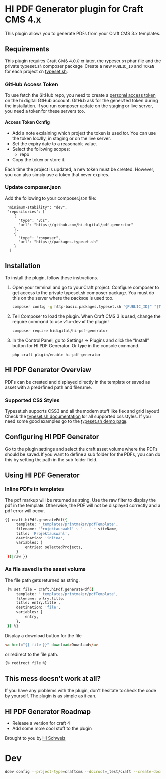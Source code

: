 # HI PDF Generator plugin for Craft CMS 4.x

This plugin allows you to generate PDFs from your Craft CMS 3.x templates.

## Requirements

This plugin requires Craft CMS 4.0.0 or later, the typeset.sh phar file and the private typeset.sh composer
package. Create a new ```PUBLIC_ID``` and ```TOKEN``` for each project on [typeset.sh](https://typeset.sh/en/home).

### GitHub Access Token

To use fetch the GitHub repo, you need to create a [personal access token](https://github.com/settings/tokens) on the hi
digital GitHub account.
GitHub ask for the generated token during the installation. If you run composer update on the staging or live server,
you need a token for these servers too.

#### Access Token Config

- Add a note explaining which project the token is used for. You can use the token locally, in staging or on the live
  server.
- Set the expiry date to a reasonable value.
- Select the following scopes:
    - repo
- Copy the token or store it.

Each time the project is updated, a new token must be created. However, you can also simply use a token that never
expires.

### Update composer.json

Add the following to your composer.json file:

```
 "minimum-stability": "dev",
 "repositories": [
    {
      "type": "vcs",
      "url": "https://github.com/hi-digital/pdf-generator"
    },
    {
      "type": "composer",
      "url": "https://packages.typeset.sh"
    }
  ]
```


## Installation

To install the plugin, follow these instructions.

1. Open your terminal and go to your Craft project. Configure composer to get access to the private typeset.sh composer
   package. You must do this on the server where the package is used too.
   ```bash
   composer config -g http-basic.packages.typeset.sh "{PUBLIC_ID}" "{TOKEN}"
   ```

2. Tell Composer to load the plugin. When Craft CMS 3 is used, change the require command to use v1.x-dev of the plugin!
   ```bash
   composer require hidigital/hi-pdf-generator
   ```

3. In the Control Panel, go to Settings → Plugins and click the “Install” button for HI PDF Generator. Or type in the
   console command.
   ```bash
   php craft plugin/enable hi-pdf-generator
   ```

## HI PDF Generator Overview

PDFs can be created and displayed directly in the template or saved as asset with a predefined path and filename.

### Supported CSS Styles

Typeset.sh supports CSS3 and all the modern stuff like flex and grid layout! Check the
[typeset.sh documentation](https://typeset.sh/en/documentation/css) for all supported css styles.
If you need some good examples go to the [typeset.sh demo page](https://typeset.sh/en/demo).

## Configuring HI PDF Generator

Go to the plugin settings and select the craft asset volume where the PDFs should be saved. If you want to define a sub
folder for the PDFs, you can do this by setting the path in the sub folder field.

## Using HI PDF Generator

### Inline PDFs in templates

The pdf markup will be returned as string. Use the raw filter to display the pdf in the template. Otherwise, the PDF
will not be displayed correctly and a pdf error will occur.

```bash
{{ craft.hiPdf.generatePdf({
     template: '_templates/printmaker/pdfTemplate',
     filename: 'Projektauswahl' ~ ' - ' ~ siteName,
     title: 'Projektauswahl',
     destination: 'inline',
     variables: {
         entries: selectedProjects,
     }
 })|raw }}
```

### As file saved in the asset volume

The file path gets returned as string.

```bash
 {% set file = craft.hiPdf.generatePdf({
     template: '_templates/printmaker/pdfTemplate',
     filename: entry.title,
     title: entry.title ,
     destination: 'file',
     variables: {
         entry,
     },
 }) %}   
```

Display a download button for the file

````html
<a href="{{ file }}" download>Download</a>
````

or redirect to the file path.

```bash
{% redirect file %}
```

## This mess doesn't work at all?

If you have any problems with the plugin, don't hesitate to check the code by yourself. The plugin is as simple as it
can.

## HI PDF Generator Roadmap

* Release a version for craft 4
* Add some more cool stuff to the plugin

Brought to you by [HI Schweiz](https://github.com/hi-digital/)


# Dev
```bash
ddev config --project-type=craftcms --docroot=_test/craft --create-docroot
```

